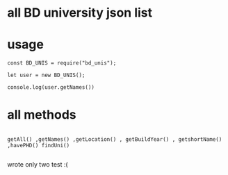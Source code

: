# all BD university json list

# usage

```
const BD_UNIS = require("bd_unis");

let user = new BD_UNIS();

console.log(user.getNames())
```

# all methods

```

getAll() ,getNames() ,getLocation() , getBuildYear() , getshortName() ,havePHD() findUni()


```

wrote only two test :(

